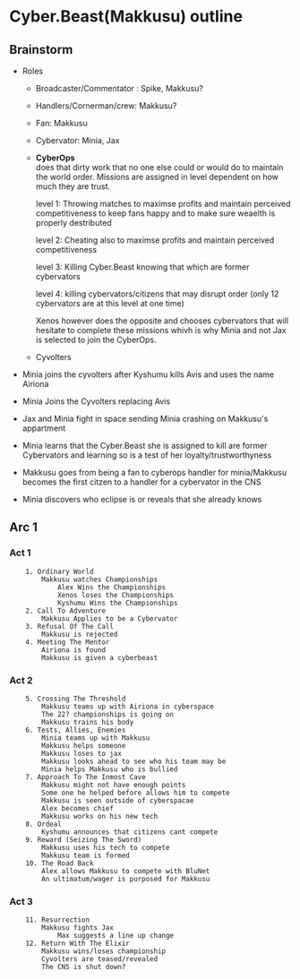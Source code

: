 # Cyber.Beast(Makkusu) outline
## Brainstorm

- Roles
  - Broadcaster/Commentator : Spike, Makkusu?
  - Handlers/Cornerman/crew: Makkusu?
  - Fan: Makkusu
  - Cybervator: Minia, Jax 
  - **CyberOps**  
    does that dirty work that no one else could or would do to maintain the world order. Missions are assigned in level dependent on how much they are trust.
    
    level 1: Throwing matches to maximse profits and maintain perceived competitiveness to keep fans happy and to make sure weaelth is properly destributed
    
    level 2: Cheating also to maximse profits and maintain perceived competitiveness
    
    level 3: Killing Cyber.Beast knowing that which are former cybervators
    
    level 4: killing cybervators/citizens that may disrupt order (only 12 cybervators are at this level at one time)
    
    Xenos however does the opposite and chooses cybervators that will hesitate to complete these missions whivh is why Minia and not Jax is selected to join the CyberOps.
  - Cyvolters
  


- Minia joins the cyvolters after Kyshumu kills Avis and uses the name Airiona

- Minia Joins the Cyvolters replacing Avis

- Jax and Minia fight in space sending Minia crashing on Makkusu's appartment

- Minia learns that the Cyber.Beast she is assigned to kill are former Cybervators and learning so is a test of her loyalty/trustworthyness

- Makkusu goes from being a fan to cyberops handler for minia/Makkusu becomes the first citzen to a handler for a cybervator in the CNS

- Minia discovers who eclipse is or reveals that she already knows

## Arc 1
###	Act 1
		1. Ordinary World
			Makkusu watches Championships
				Alex Wins the Championships
				Xenos loses the Championships
				Kyshumu Wins the Championships
		2. Call To Adventure 
			Makkusu Applies to be a Cybervator
		3. Refusal Of The Call
			Makkusu is rejected
		4. Meeting The Mentor
			Airiona is found
			Makkusu is given a cyberbeast
###	Act 2
		5. Crossing The Threshold
			Makkusu teams up with Airiona in cyberspace
			The 22? championships is going on
			Makkusu trains his body
		6. Tests, Allies, Enemies
			Minia teams up with Makkusu
			Makkusu helps someone
			Makkusu loses to jax 
			Makkusu looks ahead to see who his team may be
			Minia helps Makkusu who is bullied
		7. Approach To The Inmost Cave
			Makkusu might not have enough points
			Some one he helped before allows him to compete
			Makkusu is seen outside of cyberspacae
			Alex becomes chief
			Makkusu works on his new tech
		8. Ordeal
			Kyshumu announces that citizens cant compete
		9. Reward (Seizing The Sword)
			Makkusu uses his tech to compete
			Makkusu team is formed
		10. The Road Back
			Alex allows Makkusu to compete with BluNet
			An ultimatum/wager is purposed for Makkusu
###	Act 3
		11. Resurrection
			Makkusu fights Jax
				Max suggests a line up change
		12. Return With The Elixir
			Makkusu wins/loses championship
			Cyvolters are teased/revealed
			The CNS is shut down?